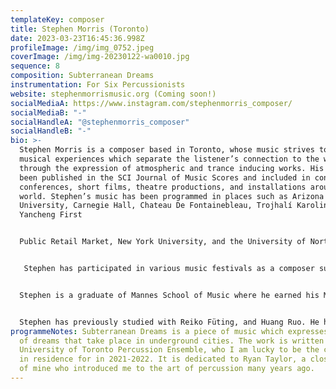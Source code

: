 ```yaml
---
templateKey: composer
title: Stephen Morris (Toronto)
date: 2023-03-23T16:45:36.998Z
profileImage: /img/img_0752.jpeg
coverImage: /img/img-20230122-wa0010.jpg
sequence: 8
composition: Subterranean Dreams
instrumentation: For Six Percussionists
website: stephenmorrismusic.org (Coming soon!)
socialMediaA: https://www.instagram.com/stephenmorris_composer/
socialMediaB: "-"
socialHandleA: "@stephenmorris_composer"
socialHandleB: "-"
bio: >-
  Stephen Morris is a composer based in Toronto, whose music strives to create
  musical experiences which separate the listener’s connection to the world
  through the expression of atmospheric and trance inducing works. His music has
  been published in the SCI Journal of Music Scores and included in concerts,
  conferences, short films, theatre productions, and installations around the
  world. Stephen’s music has been programmed in places such as Arizona State
  University, Carnegie Hall, Chateau De Fontainebleau, Trojhalí Karolina,
  Yancheng First  


  Public Retail Market, New York University, and the University of North Carolina Greensboro. He has collaborated with ensembles and artists like the Prague Philharmonia, Imani Winds, Moscow Contemporary Ensemble, Hanzhi Wang, and the Lincoln Centre Theatre Directors Lab.   


   Stephen has participated in various music festivals as a composer such as Ostrava Days (Czech Republic), Écoles d'art américaines de Fontainebleau (France), Impuls (Austria), reMusik (Russia), Don’t Sleep In Yancheng (China),Imani Winds Chamber Festival (USA), Charlotte New Music Festival (USA), Music At The Close (USA), and SCI Regional Conference (USA).  


  Stephen is a graduate of Mannes School of Music where he earned his Masters of Music in composition. Stephen is currently a DMA candidate at the University of Toronto, studying with Gary Kulesha. He has recently served as the composer in residence for the percussion ensemble, which premiered his work Subterranean Dreams. He is currently the composer in residence of the University of Toronto Wind Symphony. Stephen is a recipient of the Fondation DRG award through the University for his performances abroad in France.   


  Stephen has previously studied with Reiko Füting, and Huang Ruo. He has taken lessons and master classes with Tristan Murail, George Lewis, Christian Wolff, Bernhard Lang, Bright Sheng, Vladimir Tarnopolsky, Kotoka Suzuki, Deqing Wen, and Ana Sokolovic.
programmeNotes: Subterranean Dreams is a piece of music which expresses a series
  of dreams that take place in underground cities. The work is written for the
  University of Toronto Percussion Ensemble, who I am lucky to be the composer
  in residence for in 2021-2022. It is dedicated to Ryan Taylor, a close friend
  of mine who introduced me to the art of percussion many years ago.
---
```

